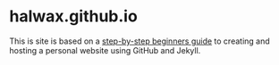 halwax.github.io
=====================
This is site is based on a [step-by-step beginners guide](http://jmcglone.com/guides/github-pages) to creating and hosting a personal website using GitHub and Jekyll.